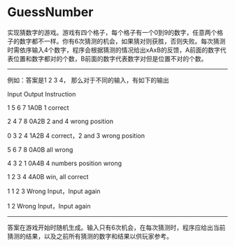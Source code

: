 # GuessNumber

实现猜数字的游戏。游戏有四个格子，每个格子有一个0到9的数字，任意两个格子的数字都不一样。你有6次猜测的机会，如果猜对则获胜，否则失败。每次猜测时需依序输入4个数字，程序会根据猜测的情况给出xAxB的反馈，A前面的数字代表位置和数字都对的个数，B前面的数字代表数字对但是位置不对的个数。

---

例如：答案是1 2 3 4， 那么对于不同的输入，有如下的输出

Input		Output				Instruction

1 5 6 7		1A0B					1 correct

2 4 7 8		0A2B					2 and 4 wrong position 

0 3 2 4		1A2B					4 correct，2 and 3 wrong position

5 6 7 8		0A0B					all wrong

4 3 2 1		0A4B					4 numbers position wrong

1 2 3 4		4A0B					win, all correct

1 1 2 3		Wrong Input，Input again

1 2				Wrong Input，Input again

---

  答案在游戏开始时随机生成。输入只有6次机会，在每次猜测时，程序应给出当前猜测的结果，以及之前所有猜测的数字和结果以供玩家参考。

